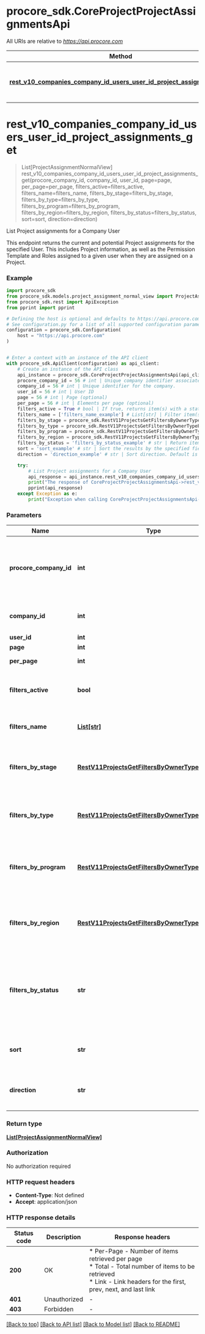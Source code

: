 # procore_sdk.CoreProjectProjectAssignmentsApi

All URIs are relative to *https://api.procore.com*

Method | HTTP request | Description
------------- | ------------- | -------------
[**rest_v10_companies_company_id_users_user_id_project_assignments_get**](CoreProjectProjectAssignmentsApi.md#rest_v10_companies_company_id_users_user_id_project_assignments_get) | **GET** /rest/v1.0/companies/{company_id}/users/{user_id}/project_assignments | List Project assignments for a Company User


# **rest_v10_companies_company_id_users_user_id_project_assignments_get**
> List[ProjectAssignmentNormalView] rest_v10_companies_company_id_users_user_id_project_assignments_get(procore_company_id, company_id, user_id, page=page, per_page=per_page, filters_active=filters_active, filters_name=filters_name, filters_by_stage=filters_by_stage, filters_by_type=filters_by_type, filters_by_program=filters_by_program, filters_by_region=filters_by_region, filters_by_status=filters_by_status, sort=sort, direction=direction)

List Project assignments for a Company User

This endpoint returns the current and potential Project assignments for the specified User. This includes Project information, as well as the Permission Template and Roles assigned to a given user when they are assigned on a Project.

### Example


```python
import procore_sdk
from procore_sdk.models.project_assignment_normal_view import ProjectAssignmentNormalView
from procore_sdk.rest import ApiException
from pprint import pprint

# Defining the host is optional and defaults to https://api.procore.com
# See configuration.py for a list of all supported configuration parameters.
configuration = procore_sdk.Configuration(
    host = "https://api.procore.com"
)


# Enter a context with an instance of the API client
with procore_sdk.ApiClient(configuration) as api_client:
    # Create an instance of the API class
    api_instance = procore_sdk.CoreProjectProjectAssignmentsApi(api_client)
    procore_company_id = 56 # int | Unique company identifier associated with the Procore User Account.
    company_id = 56 # int | Unique identifier for the company.
    user_id = 56 # int | User ID
    page = 56 # int | Page (optional)
    per_page = 56 # int | Elements per page (optional)
    filters_active = True # bool | If true, returns item(s) with a status of 'active'. (optional)
    filters_name = ['filters_name_example'] # List[str] | Filter item(s) with matching name. (optional)
    filters_by_stage = procore_sdk.RestV11ProjectsGetFiltersByOwnerTypeParameter() # RestV11ProjectsGetFiltersByOwnerTypeParameter | Return item(s) with the specified project stage ID(s). (optional)
    filters_by_type = procore_sdk.RestV11ProjectsGetFiltersByOwnerTypeParameter() # RestV11ProjectsGetFiltersByOwnerTypeParameter | Return item(s) with the specified project type ID(s). (optional)
    filters_by_program = procore_sdk.RestV11ProjectsGetFiltersByOwnerTypeParameter() # RestV11ProjectsGetFiltersByOwnerTypeParameter | Return item(s) with the specified project program ID(s). (optional)
    filters_by_region = procore_sdk.RestV11ProjectsGetFiltersByOwnerTypeParameter() # RestV11ProjectsGetFiltersByOwnerTypeParameter | Return item(s) with the specified project region ID(s). (optional)
    filters_by_status = 'filters_by_status_example' # str | Return item(s) with the specified status value. Must be one of Active, Inactive, or All. (optional)
    sort = 'sort_example' # str | Sort the results by the specified field. (optional)
    direction = 'direction_example' # str | Sort direction. Default is ascending, nulls first. (optional)

    try:
        # List Project assignments for a Company User
        api_response = api_instance.rest_v10_companies_company_id_users_user_id_project_assignments_get(procore_company_id, company_id, user_id, page=page, per_page=per_page, filters_active=filters_active, filters_name=filters_name, filters_by_stage=filters_by_stage, filters_by_type=filters_by_type, filters_by_program=filters_by_program, filters_by_region=filters_by_region, filters_by_status=filters_by_status, sort=sort, direction=direction)
        print("The response of CoreProjectProjectAssignmentsApi->rest_v10_companies_company_id_users_user_id_project_assignments_get:\n")
        pprint(api_response)
    except Exception as e:
        print("Exception when calling CoreProjectProjectAssignmentsApi->rest_v10_companies_company_id_users_user_id_project_assignments_get: %s\n" % e)
```



### Parameters


Name | Type | Description  | Notes
------------- | ------------- | ------------- | -------------
 **procore_company_id** | **int**| Unique company identifier associated with the Procore User Account. | 
 **company_id** | **int**| Unique identifier for the company. | 
 **user_id** | **int**| User ID | 
 **page** | **int**| Page | [optional] 
 **per_page** | **int**| Elements per page | [optional] 
 **filters_active** | **bool**| If true, returns item(s) with a status of &#39;active&#39;. | [optional] 
 **filters_name** | [**List[str]**](str.md)| Filter item(s) with matching name. | [optional] 
 **filters_by_stage** | [**RestV11ProjectsGetFiltersByOwnerTypeParameter**](.md)| Return item(s) with the specified project stage ID(s). | [optional] 
 **filters_by_type** | [**RestV11ProjectsGetFiltersByOwnerTypeParameter**](.md)| Return item(s) with the specified project type ID(s). | [optional] 
 **filters_by_program** | [**RestV11ProjectsGetFiltersByOwnerTypeParameter**](.md)| Return item(s) with the specified project program ID(s). | [optional] 
 **filters_by_region** | [**RestV11ProjectsGetFiltersByOwnerTypeParameter**](.md)| Return item(s) with the specified project region ID(s). | [optional] 
 **filters_by_status** | **str**| Return item(s) with the specified status value. Must be one of Active, Inactive, or All. | [optional] 
 **sort** | **str**| Sort the results by the specified field. | [optional] 
 **direction** | **str**| Sort direction. Default is ascending, nulls first. | [optional] 

### Return type

[**List[ProjectAssignmentNormalView]**](ProjectAssignmentNormalView.md)

### Authorization

No authorization required

### HTTP request headers

 - **Content-Type**: Not defined
 - **Accept**: application/json

### HTTP response details

| Status code | Description | Response headers |
|-------------|-------------|------------------|
**200** | OK |  * Per-Page - Number of items retrieved per page <br>  * Total - Total number of items to be retrieved <br>  * Link - Link headers for the first, prev, next, and last link <br>  |
**401** | Unauthorized |  -  |
**403** | Forbidden |  -  |

[[Back to top]](#) [[Back to API list]](../README.md#documentation-for-api-endpoints) [[Back to Model list]](../README.md#documentation-for-models) [[Back to README]](../README.md)


